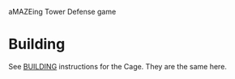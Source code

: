aMAZEing Tower Defense game

# Building

See [BUILDING](https://github.com/ucpu/cage/blob/master/BUILDING.md) instructions for the Cage. They are the same here.
